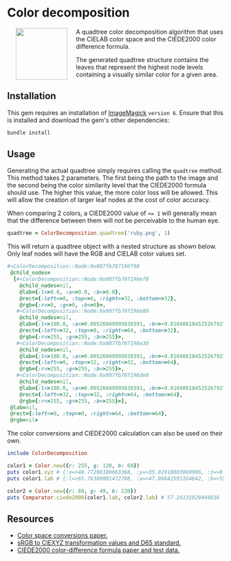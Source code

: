 # Color decomposition

<img align="left" hspace="20" src="http://i.imgur.com/PZpp3g5.gif" width="120">

A quadtree color decomposition algorithm that uses the CIELAB color space and the
CIEDE2000 color difference formula.

The generated quadtree structure contains the leaves that represent the highest node
levels containing a visually similar color for a given area.

## Installation

This gem requires an installation of
[ImageMagick](https://legacy.imagemagick.org/script/download.php) `version 6`. Ensure
that this is installed and download the gem's other dependencies:

``` bash
bundle install
```

## Usage

Generating the actual quadtree simply requires calling the `quadtree` method. This
method takes 2 parameters. The first being the path to the image and the second being
the color similarity level that the CIEDE2000 formula should use. The higher this value,
the more color loss will be allowed. This will allow the creation of larger leaf nodes
at the cost of color accuracy.

When comparing 2 colors, a CIEDE2000 value of `<= 1` will generally mean that the
difference between them will not be perceivable to the human eye.

``` ruby
quadtree = ColorDecomposition.quadtree('ruby.png', 1)
```

This will return a quadtree object with a nested structure as shown below. Only leaf
nodes will have the RGB and CIELAB color values set.

``` ruby
#<ColorDecomposition::Node:0x007fb707196f98
 @child_nodes=
  [#<ColorDecomposition::Node:0x007fb707196ef8
    @child_nodes=nil,
    @lab={:l=>0.0, :a=>0.0, :b=>0.0},
    @rect={:left=>0, :top=>0, :right=>32, :bottom=>32},
    @rgb={:r=>0, :g=>0, :b=>0}>,
   #<ColorDecomposition::Node:0x007fb707196e80
    @child_nodes=nil,
    @lab={:l=>100.0, :a=>0.00526049995830391, :b=>-0.010408184525267927},
    @rect={:left=>32, :top=>0, :right=>64, :bottom=>32},
    @rgb={:r=>255, :g=>255, :b=>255}>,
   #<ColorDecomposition::Node:0x007fb707196e30
    @child_nodes=nil,
    @lab={:l=>100.0, :a=>0.00526049995830391, :b=>-0.010408184525267927},
    @rect={:left=>0, :top=>32, :right=>32, :bottom=>64},
    @rgb={:r=>255, :g=>255, :b=>255}>,
   #<ColorDecomposition::Node:0x007fb707196de0
    @child_nodes=nil,
    @lab={:l=>100.0, :a=>0.00526049995830391, :b=>-0.010408184525267927},
    @rect={:left=>32, :top=>32, :right=>64, :bottom=>64},
    @rgb={:r=>255, :g=>255, :b=>255}>],
 @lab=nil,
 @rect={:left=>0, :top=>0, :right=>64, :bottom=>64},
 @rgb=nil>
```

The color conversions and CIEDE2000 calculation can also be used on their own.

``` ruby
include ColorDecomposition

color1 = Color.new({r: 255, g: 120, b: 60})
puts color1.xyz # {:x=>48.77208180663368, :y=>35.01918603060906, :z=>8.46377233268254}
puts color1.lab # {:l=>65.76360001472788, :a=>47.86642591164642, :b=>55.61626679147632}

color2 = Color.new({r: 80, g: 49, b: 220})
puts Comparator.ciede2000(color1.lab, color2.lab) # 57.24131929494836
```


## Resources

* [Color space conversions paper.](http://sites.biology.duke.edu/johnsenlab/pdfs/tech/colorconversion.pdf)
* [sRGB to CIEXYZ transformation values and D65 standard.](http://web.archive.org/web/20110722134652/http://www.colour.org/tc8-05/Docs/colorspace/61966-2-1.pdf)
* [CIEDE2000 color-difference formula paper and test data.](http://www.ece.rochester.edu/~gsharma/ciede2000)
